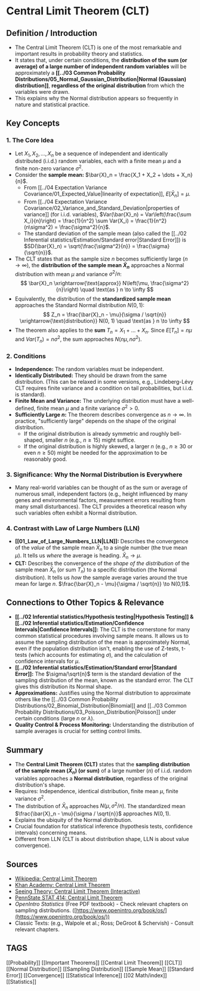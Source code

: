 # Central Limit Theorem (CLT)

## Definition / Introduction
*   The Central Limit Theorem (CLT) is one of the most remarkable and important results in probability theory and statistics.
*   It states that, under certain conditions, the **distribution of the sum (or average) of a large number of independent random variables** will be approximately a **[[../03 Common Probability Distributions/05_Normal_Gaussian_Distribution|Normal (Gaussian) distribution]]**, **regardless of the original distribution** from which the variables were drawn.
*   This explains why the Normal distribution appears so frequently in nature and statistical practice.

## Key Concepts

### 1. The Core Idea
*   Let $X_1, X_2, ..., X_n$ be a sequence of independent and identically distributed (i.i.d.) random variables, each with a finite mean $\mu$ and a finite non-zero variance $\sigma^2$.
*   Consider the **sample mean:** $\bar{X}_n = \frac{X_1 + X_2 + \dots + X_n}{n}$.
    *   From [[../04 Expectation Variance Covariance/01_Expected_Value|linearity of expectation]], $E[\bar{X}_n] = \mu$.
    *   From [[../04 Expectation Variance Covariance/02_Variance_and_Standard_Deviation|properties of variance]] (for i.i.d. variables), $Var(\bar{X}_n) = Var\left(\frac{\sum X_i}{n}\right) = \frac{1}{n^2} \sum Var(X_i) = \frac{1}{n^2} (n\sigma^2) = \frac{\sigma^2}{n}$.
    *   The standard deviation of the sample mean (also called the [[../02 Inferential statistics/Estimation/Standard error|Standard Error]]) is $SD(\bar{X}_n) = \sqrt{\frac{\sigma^2}{n}} = \frac{\sigma}{\sqrt{n}}$.
*   The CLT states that as the sample size $n$ becomes sufficiently large ($n \to \infty$), the **distribution of the sample mean $\bar{X}_n$** approaches a Normal distribution with mean $\mu$ and variance $\sigma^2/n$:
    $$ \bar{X}_n \xrightarrow{\text{approx}} N\left(\mu, \frac{\sigma^2}{n}\right) \quad \text{as } n \to \infty $$
*   Equivalently, the distribution of the **standardized sample mean** approaches the Standard Normal distribution $N(0, 1)$:
    $$ Z_n = \frac{\bar{X}_n - \mu}{\sigma / \sqrt{n}} \xrightarrow{\text{distribution}} N(0, 1) \quad \text{as } n \to \infty $$
*   The theorem also applies to the **sum** $T_n = X_1 + \dots + X_n$. Since $E[T_n] = n\mu$ and $Var(T_n) = n\sigma^2$, the sum approaches $N(n\mu, n\sigma^2)$.

### 2. Conditions
*   **Independence:** The random variables must be independent.
*   **Identically Distributed:** They should be drawn from the same distribution. (This can be relaxed in some versions, e.g., Lindeberg-Lévy CLT requires finite variance and a condition on tail probabilities, but i.i.d. is standard).
*   **Finite Mean and Variance:** The underlying distribution must have a well-defined, finite mean $\mu$ and a finite variance $\sigma^2 > 0$.
*   **Sufficiently Large $n$:** The theorem describes convergence as $n \to \infty$. In practice, "sufficiently large" depends on the shape of the original distribution.
    *   If the original distribution is already symmetric and roughly bell-shaped, smaller $n$ (e.g., $n \ge 15$) might suffice.
    *   If the original distribution is highly skewed, a larger $n$ (e.g., $n \ge 30$ or even $n \ge 50$) might be needed for the approximation to be reasonably good.

### 3. Significance: Why the Normal Distribution is Everywhere
*   Many real-world variables can be thought of as the sum or average of numerous small, independent factors (e.g., height influenced by many genes and environmental factors, measurement errors resulting from many small disturbances). The CLT provides a theoretical reason why such variables often exhibit a Normal distribution.

### 4. Contrast with Law of Large Numbers (LLN)
*   **[[01_Law_of_Large_Numbers_LLN|LLN]]:** Describes the convergence of the *value* of the sample mean $\bar{X}_n$ to a single number (the true mean $\mu$). It tells us *where* the average is heading. $\bar{X}_n \to \mu$.
*   **CLT:** Describes the convergence of the *shape of the distribution* of the sample mean $\bar{X}_n$ (or sum $T_n$) to a specific distribution (the Normal distribution). It tells us *how* the sample average varies around the true mean for large $n$. $\frac{\bar{X}_n - \mu}{\sigma / \sqrt{n}} \to N(0,1)$.

## Connections to Other Topics & Relevance
*   **[[../02 Inferential statistics/Hypothesis testing|Hypothesis Testing]] & [[../02 Inferential statistics/Estimation/Confidence Intervals|Confidence Intervals]]:** The CLT is the cornerstone for many common statistical procedures involving sample means. It allows us to assume the sampling distribution of the mean is approximately Normal, even if the population distribution isn't, enabling the use of Z-tests, t-tests (which accounts for estimating $\sigma$), and the calculation of confidence intervals for $\mu$.
*   **[[../02 Inferential statistics/Estimation/Standard error|Standard Error]]:** The $\sigma/\sqrt{n}$ term is the standard deviation of the sampling distribution of the mean, known as the standard error. The CLT gives this distribution its Normal shape.
*   **Approximations:** Justifies using the Normal distribution to approximate others like the [[../03 Common Probability Distributions/02_Binomial_Distribution|Binomial]] and [[../03 Common Probability Distributions/03_Poisson_Distribution|Poisson]] under certain conditions (large $n$ or $\lambda$).
*   **Quality Control & Process Monitoring:** Understanding the distribution of sample averages is crucial for setting control limits.

## Summary
*   The **Central Limit Theorem (CLT)** states that the **sampling distribution of the sample mean ($\bar{X}_n$) (or sum)** of a large number ($n$) of i.i.d. random variables approaches a **Normal distribution**, regardless of the original distribution's shape.
*   Requires: Independence, identical distribution, finite mean $\mu$, finite variance $\sigma^2$.
*   The distribution of $\bar{X}_n$ approaches $N(\mu, \sigma^2/n)$. The standardized mean $\frac{\bar{X}_n - \mu}{\sigma / \sqrt{n}}$ approaches $N(0,1)$.
*   Explains the ubiquity of the Normal distribution.
*   Crucial foundation for statistical inference (hypothesis tests, confidence intervals) concerning means.
*   Different from LLN (CLT is about distribution shape, LLN is about value convergence).

## Sources
*   [Wikipedia: Central Limit Theorem](https://en.wikipedia.org/wiki/Central_limit_theorem)
*   [Khan Academy: Central Limit Theorem](https://www.khanacademy.org/math/statistics-probability/sampling-distributions-library/sample-means/v/central-limit-theorem)
*   [Seeing Theory: Central Limit Theorem (Interactive)](https://seeing-theory.brown.edu/probability-distributions/index.html#section3)
*   [PennState STAT 414: Central Limit Theorem](https://online.stat.psu.edu/stat414/lesson/24/24.1)
*   *OpenIntro Statistics* (Free PDF textbook) - Check relevant chapters on sampling distributions. ([https://www.openintro.org/book/os/](https://www.openintro.org/book/os/))
*   Classic Texts: (e.g., Walpole et al.; Ross; DeGroot & Schervish) - Consult relevant chapters.

## TAGS
[[Probability]] [[Important Theorems]] [[Central Limit Theorem]] [[CLT]] [[Normal Distribution]] [[Sampling Distribution]] [[Sample Mean]] [[Standard Error]] [[Convergence]] [[Statistical Inference]] [[02 Math/index]] [[Statistics]]